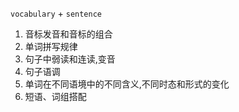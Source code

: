 `vocabulary` + `sentence`

1. 音标发音和音标的组合
2. 单词拼写规律
3. 句子中弱读和连读,变音
4. 句子语调
5. 单词在不同语境中的不同含义,不同时态和形式的变化
6. 短语、词组搭配
